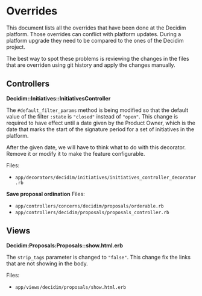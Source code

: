 # Overrides

This document lists all the overrides that have been done at the Decidim platform. Those overrides can conflict with platform updates. During a platform upgrade they need to be compared to the ones of the Decidim project.

The best way to spot these problems is reviewing the changes in the files that are overriden using git history and apply the changes manually.

## Controllers

**Decidim::Initiatives::InitiativesController**

The `#default_filter_params` method is being modified so that the default value of the filter `:state` is `"closed"` instead of `"open"`. This change is required to have effect until a date given by the Product Owner, which is the date that marks the start of the signature period for a set of initiatives in the platform.

After the given date, we will have to think what to do with this decorator. Remove it or modify it to make the feature configurable.

Files:
- `app/decorators/decidim/initiatives/initiatives_controller_decorator.rb`

**Save proposal ordination**
Files:
- `app/controllers/concerns/decidim/proposals/orderable.rb`
- `app/controllers/decidim/proposals/proposals_controller.rb`

## Views

**Decidim:Proposals:Proposals::show.html.erb**

The `strip_tags` parameter is changed to `"false"`. This change fix the links that are not showing in the body.

Files:
- `app/views/decidim/proposals/show.html.erb`
